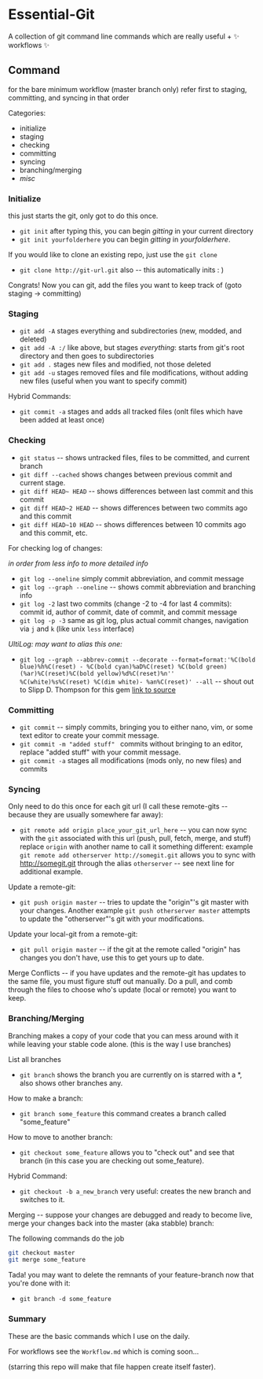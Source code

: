 Essential-Git
=============

A collection of git command line commands which are really useful + :sparkles: workflows :sparkles:


## Command

for the bare minimum workflow (master branch only) refer first to staging, committing, and syncing in that order

Categories:

* initialize
* staging
* checking
* committing
* syncing
* branching/merging
* *misc*
 

### Initialize

this just starts the git, only got to do this once.

* `git init` after typing this, you can begin *gitting* in your current directory
* `git init yourfolderhere` you can begin *gitting* in *yourfolderhere*.

If you would like to clone an existing repo, just use the `git clone`
* `git clone http://git-url.git` also -- this automatically inits : )

Congrats! Now you can git, add the files you want to keep track of (goto staging -> committing)

### Staging

* `git add -A` stages everything and subdirectories (new, modded, and deleted)
* `git add -A :/` like above, but stages *everything*: starts from git's root directory and then goes to subdirectories
* `git add .`  stages new files and modified, not those deleted
* `git add -u` stages removed files and file modifications, without adding new files (useful when you want to specify commit)

Hybrid Commands:
* `git commit -a` stages and adds all tracked files (onlt files which have been added at least once)

### Checking

* `git status` -- shows untracked files, files to be committed, and current branch
* `git diff --cached` shows changes between previous commit and current stage.
* `git diff HEAD~ HEAD` -- shows differences between last commit and this commit
* `git diff HEAD~2 HEAD` -- shows differences between two commits ago and this commit
* `git diff HEAD~10 HEAD` -- shows differences between 10 commits ago and this commit, etc.

For checking log of changes:

*in order from less info to more detailed info*

* `git log --oneline` simply commit abbreviation, and commit message
* `git log --graph --oneline` -- shows commit abbreviation and branching info
* `git log -2`  last two commits (change -2 to -4 for last 4 commits): commit id, author of commit, date of commit, and commit message
* `git log -p -3` same as git log, plus actual commit changes, navigation via `j` and `k` (like unix `less` interface)

*UltiLog: may want to alias this one:*

* `git log --graph --abbrev-commit --decorate --format=format:'%C(bold blue)%h%C(reset) - %C(bold cyan)%aD%C(reset) %C(bold green)(%ar)%C(reset)%C(bold yellow)%d%C(reset)%n''          %C(white)%s%C(reset) %C(dim white)- %an%C(reset)' --all` -- shout out to Slipp D. Thompson for this gem [link to source](http://stackoverflow.com/questions/1057564/pretty-git-branch-graphs)

### Committing

* `git commit` -- simply commits, bringing you to either nano, vim, or some text editor to create your commit message.
* `git commit -m "added stuff" ` commits without bringing to an editor, replace "added stuff" with your commit message.
* `git commit -a` stages all modifications (mods only, no new files) and commits

### Syncing

Only need to do this once for each git url (I call these remote-gits -- because they are usually somewhere far away):
* `git remote add origin place_your_git_url_here` -- you can now sync with the `git` associated with this url (push, pull, fetch, merge, and stuff) replace `origin` with another name to call it something different: example `git remote add otherserver http://somegit.git` allows you to sync with http://somegit.git through the alias `otherserver` -- see next line for additional example.

Update a remote-git:
* `git push origin master` -- tries to update the "origin"'s git master with your changes.  Another example `git push otherserver master` attempts to update the "otherserver"'s git with your modifications.

Update your local-git from a remote-git:
* `git pull origin master` -- if the git at the remote called "origin" has changes you don't have, use this to get yours up to date.

Merge Conflicts -- if you have updates and the remote-git has updates to the same file, you must figure stuff out manually.
Do a pull, and comb through the files to choose who's update (local or remote) you want to keep.


### Branching/Merging

Branching makes a copy of your code that you can mess around with it while leaving your stable code alone. (this is the way I use branches)

List all branches
* `git branch` shows the branch you are currently on is starred with a *, also shows other branches any.

How to make a branch:
* `git branch some_feature` this command creates a branch called "some_feature"

How to move to another branch:
* `git checkout some_feature` allows you to "check out" and see that branch (in this case you are checking out some_feature).

Hybrid Command:
* `git checkout -b a_new_branch` very useful: creates the new branch and switches to it.


Merging -- suppose your changes are debugged and ready to become live, merge your changes back into the master (aka stabble) branch:

The following commands do the job
```sh
git checkout master
git merge some_feature
```
Tada! you may want to delete the remnants of your feature-branch now that you're done with it:
* `git branch -d some_feature`

### Summary

These are the basic commands which I use on the daily.

For workflows see the `Workflow.md` which is coming soon...

(starring this repo will make that file happen create itself faster).

